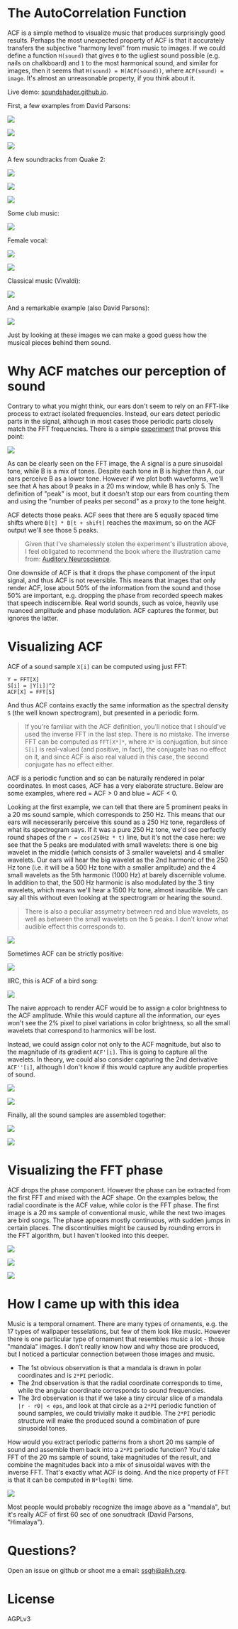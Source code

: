 # The AutoCorrelation Function

ACF is a simple method to visualize music that produces surprisingly good results. Perhaps the most unexpected property of ACF is that it accurately transfers the subjective "harmony level" from music to images. If we could define a function `H(sound)` that gives `0` to the ugliest sound possible (e.g. nails on chalkboard) and `1` to the most harmonical sound, and similar for images, then it seems that `H(sound) = H(ACF(sound))`, where `ACF(sound) = image`. It's almost an unreasonable property, if you think about it.

Live demo: [soundshader.github.io](https://soundshader.github.io/).

First, a few examples from David Parsons:

![](pics/acf-1.png)

![](pics/acf-3.png)

![](pics/acf-4.png)

A few soundtracks from Quake 2:

![](pics/acf-6.png)

![](pics/acf-7.png)

![](pics/acf-8.png)

Some club music:

![](pics/acf-9.png)

Female vocal:

![](pics/song-1.png)

![](pics/song-2.png)

Classical music (Vivaldi):

![](pics/vivaldi-1.png)

And a remarkable example (also David Parsons):

![](pics/bowl-1.png)

Just by looking at these images we can make a good guess how the musical pieces behind them sound.

# Why ACF matches our perception of sound

Contrary to what you might think, our ears don't seem to rely on an FFT-like process to extract isolated frequencies. Instead, our ears detect periodic parts in the signal, although in most cases those periodic parts closely match the FFT frequencies. There is a simple [experiment](https://auditoryneuroscience.com/pitch/missing-fundamental-stimuli) that proves this point:

![](https://auditoryneuroscience.com/sites/default/files/missingFundamental2.png)

As can be clearly seen on the FFT image, the A signal is a pure sinusoidal tone, while B is a mix of tones. Despite each tone in B is higher than A, our ears perceive B as a lower tone. However if we plot both waveforms, we'll see that A has about 9 peaks in a 20 ms window, while B has only 5. The definition of "peak" is moot, but it doesn't stop our ears from counting them and using the "number of peaks per second" as a proxy to the tone height.

ACF detects those peaks. ACF sees that there are 5 equally spaced time shifts where `B[t] * B[t + shift]` reaches the maximum, so on the ACF output we'll see those 5 peaks.

> Given that I've shamelessly stolen the experiment's illustration above, I feel obligated to recommend the book where the illustration came from: [Auditory Neuroscience](https://auditoryneuroscience.com/book-preview).

One downside of ACF is that it drops the phase component of the input signal, and thus ACF is not reversible. This means that images that only render ACF, lose about 50% of the information from the sound and those 50% are important, e.g. dropping the phase from recorded speech makes that speech indiscernible. Real world sounds, such as voice, heavily use nuanced amplitude and phase modulation. ACF captures the former, but ignores the latter.

# Visualizing ACF

ACF of a sound sample `X[i]` can be computed using just FFT:

```
Y = FFT[X]
S[i] = |Y[i]|^2
ACF[X] = FFT[S]
```

And thus ACF contains exactly the same information as the spectral density `S` (the well known spectrogram), but presented in a periodic form.

> If you're familiar with the ACF definition, you'll notice that I should've used the inverse FFT in the last step. There is no mistake. The inverse FFT can be computed as `FFT[X*]*`, where `X*` is conjugation, but since `S[i]` is real-valued (and positive, in fact), the conjugate has no effect on it, and since ACF is also real valued in this case, the second conjugate has no effect either.

ACF is a periodic function and so can be naturally rendered in polar coordinates. In most cases, ACF has a very elaborate structure. Below are some examples, where red = ACF > 0 and blue = ACF < 0.

Looking at the first example, we can tell that there are 5 prominent peaks in a 20 ms sound sample, which corresponds to 250 Hz. This means that our ears will necesserarily perceive this sound as a 250 Hz tone, regardless of what its spectrogram says. If it was a pure 250 Hz tone, we'd see perfectly round shapes of the `r = cos(250Hz * t)` line, but it's not the case here: we see that the 5 peaks are modulated with small wavelets: there is one big wavelet in the middle (which consists of 3 smaller wavelets) and 4 smaller wavelets. Our ears will hear the big wavelet as the 2nd harmonic of the 250 Hz tone (i.e. it will be a 500 Hz tone with a smaller amplitude) and the 4 small wavelets as the 5th harmonic (1000 Hz) at barely discernible volume. In addition to that, the 500 Hz harmonic is also modulated by the 3 tiny wavelets, which means we'll hear a 1500 Hz tone, almost inaudible. We can say all this without even looking at the spectrogram or hearing the sound.

> There is also a peculiar assymetry between red and blue wavelets, as well as between the small wavelets on the 5 peaks. I don't know what audible effect this corresponds to.

![](pics/acf-c-1.png)

Sometimes ACF can be strictly positive:

![](pics/acf-c-2.png)

IIRC, this is ACF of a bird song:

![](pics/acf-c-3.png)

The naive approach to render ACF would be to assign a color brightness to the ACF amplitude. While this would capture all the information, our eyes won't see the 2% pixel to pixel variations in color brightness, so all the small wavelets that correspond to harmonics will be lost.

Instead, we could assign color not only to the ACF magnitude, but also to the magnitude of its gradient `ACF'[i]`. This is going to capture all the wavelets. In theory, we could also consider capturing the 2nd derivative `ACF''[i]`, although I don't know if this would capture any audible properties of sound.

![](pics/acf-c-4.png)

![](pics/acf-c-5.png)

Finally, all the sound samples are assembled together:

![](pics/acf-10.png)

![](pics/acf-11.png)

# Visualizing the FFT phase

ACF drops the phase component. However the phase can be extracted from the first FFT and mixed with the ACF shape. On the examples below, the radial coordinate is the ACF value, while color is the FFT phase. The first image is a 20 ms sample of conventional music, while the next two images are bird songs. The phase appears mostly continuous, with sudden jumps in certain places. The discontinuities might be caused by rounding errors in the FFT algorithm, but I haven't looked into this deeper.

![](pics/phase-1.png)

![](pics/phase-2.png)

![](pics/phase-3.png)

# How I came up with this idea

Music is a temporal ornament. There are many types of ornaments, e.g. the 17 types of wallpaper tesselations, but few of them look like music. However there is one particular type of ornament that resembles music a lot - those "mandala" images. I don't really know how and why those are produced, but I noticed a particular connection between those images and music.

- The 1st obvious observation is that a mandala is drawn in polar coordinates and is `2*PI` periodic.
- The 2nd observation is that the radial coordinate corresponds to time, while the angular coordinate corresponds to sound frequencies.
- The 3rd observation is that if we take a tiny circular slice of a mandala `|r - r0| < eps`, and look at that circle as a `2*PI` periodic function of sound samples, we could trivially make it audible. The `2*PI` periodic structure will make the produced sound a combination of pure sinusoidal tones.

How would you extract periodic patterns from a short 20 ms sample of sound and assemble them back into a `2*PI` periodic function? You'd take FFT of the 20 ms sample of sound, take magnitudes of the result, and combine the magnitudes back into a mix of sinusoidal waves with the inverse FFT. That's exactly what ACF is doing. And the nice property of FFT is that it can be computed in `N*log(N)` time.

![](pics/bowl-2.png)

Most people would probably recognize the image above as a "mandala", but it's really ACF of first 60 sec of one sonudtrack (David Parsons, "Himalaya").

# Questions?

Open an issue on github or shoot me a email: ssgh@aikh.org.

# License

AGPLv3
